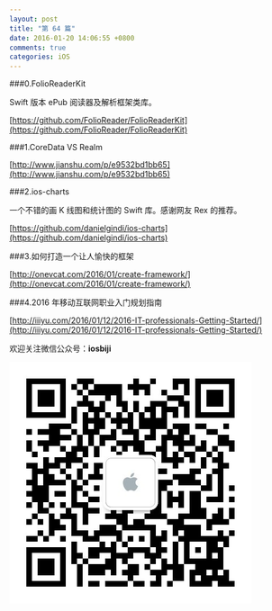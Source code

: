 ```yaml
---
layout: post
title: "第 64 篇"
date: 2016-01-20 14:06:55 +0800
comments: true
categories: iOS
---
```

###0.FolioReaderKit

Swift 版本 ePub 阅读器及解析框架类库。  

[https://github.com/FolioReader/FolioReaderKit](https://github.com/FolioReader/FolioReaderKit)  

###1.CoreData VS Realm

[http://www.jianshu.com/p/e9532bd1bb65](http://www.jianshu.com/p/e9532bd1bb65)  

###2.ios-charts

一个不错的画 K 线图和统计图的 Swift 库。感谢网友 Rex 的推荐。

[https://github.com/danielgindi/ios-charts](https://github.com/danielgindi/ios-charts)  

###3.如何打造一个让人愉快的框架

[http://onevcat.com/2016/01/create-framework/](http://onevcat.com/2016/01/create-framework/)  

###4.2016 年移动互联网职业入门规划指南

[http://iiiyu.com/2016/01/12/2016-IT-professionals-Getting-Started/](http://iiiyu.com/2016/01/12/2016-IT-professionals-Getting-Started/)  

欢迎关注微信公众号：**iosbiji**

![iOS开发笔记](/images/weixin.jpg)